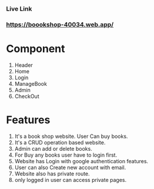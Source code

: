 ### Live Link

### https://boookshop-40034.web.app/

# Component
1. Header
2. Home
3. Login
4. ManageBook
5. Admin
6. CheckOut

# Features
1. It's a book shop website. User Can buy books.
2. It's a CRUD operation based website.
3. Admin can add or delete books.
4. For Buy any books user have to login first.
5. Website has Login with google authentication features.
6. User can also Create new account with email.
7. Website also has private route.
8. only logged in user can access private pages.

